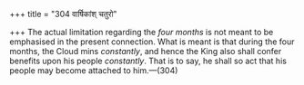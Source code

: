 +++
title = "304 वार्षिकांश् चतुरो"

+++
The actual limitation regarding the *four months* is not meant to be
emphasised in the present connection. What is meant is that during the
four months, the Cloud mins *constantly*, and hence the King also shall
confer benefits upon his people *constantly*. That is to say, he shall
so act that his people may become attached to him.—(304)


